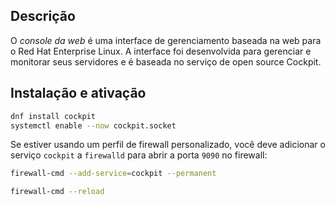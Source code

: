 ## Descrição
O _console da web_ é uma interface de gerenciamento baseada na web para o Red Hat Enterprise Linux. A interface foi desenvolvida para gerenciar e monitorar seus servidores e é baseada no serviço de open source Cockpit.

## Instalação e ativação
```bash
dnf install cockpit
systemctl enable --now cockpit.socket
```

Se estiver usando um perfil de firewall personalizado, você deve adicionar o serviço `cockpit` a `firewalld` para abrir a porta `9090` no firewall:
```bash
firewall-cmd --add-service=cockpit --permanent

firewall-cmd --reload
```